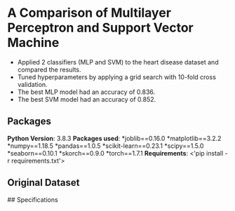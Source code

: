 # A Comparison of Multilayer Perceptron and Support Vector Machine
* Applied 2 classifiers (MLP and SVM) to the heart disease dataset and compared the results.
* Tuned hyperparameters by applying a grid search with 10-fold cross validation.
* The best MLP model had an accuracy of 0.836.
* The best SVM model had an accuracy of 0.852.

## Packages
**Python Version**: 3.8.3
**Packages used**:
*joblib==0.16.0
*matplotlib==3.2.2
*numpy==1.18.5
*pandas==1.0.5
*scikit-learn==0.23.1
*scipy==1.5.0
*seaborn==0.10.1
*skorch==0.9.0
*torch==1.7.1
**Requirements**: <'pip install -r requirements.txt'>

## Original Dataset



## Specifications


